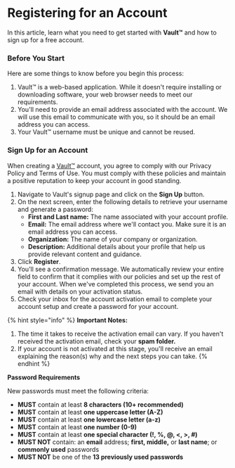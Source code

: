 # Registering for an Account

In this article, learn what you need to get started with **Vault™** and how to sign up for a free account.

### Before You Start <a href="#before-you-start" id="before-you-start"></a>

Here are some things to know before you begin this process:

1. Vault™ is a web-based application. While it doesn't require installing or downloading software, your web browser needs to meet our requirements.
2. You'll need to provide an email address associated with the account. We will use this email to communicate with you, so it should be an email address you can access.
3. Your Vault™ username must be unique and cannot be reused.

### Sign Up for an Account <a href="#sign-up-for-an-account" id="sign-up-for-an-account"></a>

When creating a [Vault™](https://www.autorabit.com/products/vault-data-backup-recovery/) account, you agree to comply with our Privacy Policy and Terms of Use. You must comply with these policies and maintain a positive reputation to keep your account in good standing.

1. Navigate to Vault's signup page and click on the **Sign Up** button.
2. On the next screen, enter the following details to retrieve your username and generate a password:
   * **First and Last name:** The name associated with your account profile.
   * **Email:** The email address where we'll contact you. Make sure it is an email address you can access.&#x20;
   * **Organization:** The name of your company or organization.
   * **Description:** Additional details about your profile that help us provide relevant content and guidance.
3. Click **Register**.
4. You’ll see a confirmation message. We automatically review your entire field to confirm that it complies with our policies and set up the rest of your account. When we've completed this process, we send you an email with details on your activation status.
5. Check your inbox for the account activation email to complete your account setup and create a password for your account.

{% hint style="info" %}
**Important Notes:**

1. The time it takes to receive the activation email can vary. If you haven't received the activation email, check your **spam folder.**&#x20;
2. If your account is not activated at this stage, you'll receive an email explaining the reason(s) why and the next steps you can take.
{% endhint %}

**Password Requirements**

New passwords must meet the following criteria:

* **MUST** contain at least **8 characters (10+ recommended)**
* **MUST** contain at least **one uppercase letter (A-Z)**
* **MUST** contain at least **one lowercase letter (a-z)**
* **MUST** contain at least **one number (0-9)**
* **MUST** contain at least **one special character (!, %, @, <, >, #)**
* **MUST NOT** contain: an **email** address; **first, middle,** or **last name**; or **commonly used** passwords
* **MUST NOT** be one of the **13 previously used passwords**
